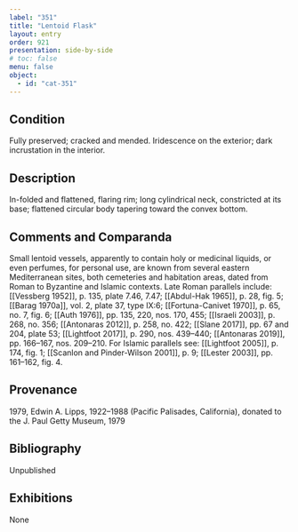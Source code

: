 ```yaml
---
label: "351"
title: "Lentoid Flask"
layout: entry
order: 921
presentation: side-by-side
# toc: false
menu: false
object:
  - id: "cat-351"
---
```


## Condition

Fully preserved; cracked and mended. Iridescence on the exterior; dark incrustation in the interior.

## Description

In-folded and flattened, flaring rim; long cylindrical neck, constricted at its base; flattened circular body tapering toward the convex bottom.

## Comments and Comparanda

Small lentoid vessels, apparently to contain holy or medicinal liquids, or even perfumes, for personal use, are known from several eastern Mediterranean sites, both cemeteries and habitation areas, dated from Roman to Byzantine and Islamic contexts. Late Roman parallels include: [[Vessberg 1952]], p. 135, plate 7.46, 7.47; [[Abdul-Hak 1965]], p. 28, fig. 5; [[Barag 1970a]], vol. 2, plate 37, type IX:6; [[Fortuna-Canivet 1970]], p. 65, no. 7, fig. 6; [[Auth 1976]], pp. 135, 220, nos. 170, 455; [[Israeli 2003]], p. 268, no. 356; [[Antonaras 2012]], p. 258, no. 422; [[Slane 2017]], pp. 67 and 204, plate 53; [[Lightfoot 2017]], p. 290, nos. 439–440; [[Antonaras 2019]], pp. 166–167, nos. 209–210. For Islamic parallels see: [[Lightfoot 2005]], p. 174, fig. 1; [[Scanlon and Pinder-Wilson 2001]], p. 9; [[Lester 2003]], pp. 161–162, fig. 4.

## Provenance

1979, Edwin A. Lipps, 1922–1988 (Pacific Palisades, California), donated to the J. Paul Getty Museum, 1979

## Bibliography

Unpublished

## Exhibitions

None